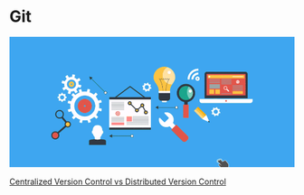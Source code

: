 # Git

![Logo](git.gif)

[Centralized Version Control vs Distributed Version Control](cvc-dvc/README.md)